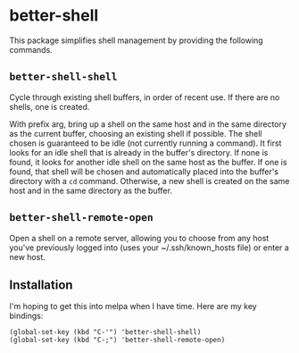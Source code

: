 better-shell
=================

This package simplifies shell management by providing the following
commands.

`better-shell-shell`
--------------------

Cycle through existing shell buffers, in order of recent use.  If
there are no shells, one is created.

With prefix arg, bring up a shell on the same host and in the same
directory as the current buffer, choosing an existing shell if
possible.  The shell chosen is guaranteed to be idle (not currently
running a command).  It first looks for an idle shell that is already
in the buffer's directory.  If none is found, it looks for another
idle shell on the same host as the buffer.  If one is found, that
shell will be chosen and automatically placed into the buffer's
directory with a `cd` command.  Otherwise, a new shell is created on
the same host and in the same directory as the buffer.

`better-shell-remote-open`
--------------------------

Open a shell on a remote server, allowing you to choose from any host
you've previously logged into (uses your ~/.ssh/known_hosts file) or
enter a new host.

Installation
------------

I'm hoping to get this into melpa when I have time.  Here are my key bindings:

    (global-set-key (kbd "C-'") 'better-shell-shell)
    (global-set-key (kbd "C-;") 'better-shell-remote-open)

<!--

[![MELPA](https://melpa.org/packages/better-shell-badge.svg)](https://melpa.org/#/better-shell)

## Melpa Installation ##

    M-x package-install RET better-shell RET

Then add key bindings to your config, for example:

    (global-set-key (kbd "C-'") 'better-shell-shell)
    (global-set-key (kbd "C-;") 'better-shell-remote-open)

## `use-package` Installation ##

    (use-package better-shell
      :ensure t
      :bind (("C-'" . better-shell-shell)
             ("C-;" . better-shell-remote-open)))

-->